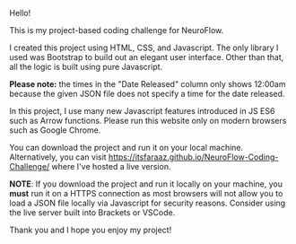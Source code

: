 Hello!

This is my project-based coding challenge for NeuroFlow.

I created this project using HTML, CSS, and Javascript. The only library I used was Bootstrap to build out an elegant user interface. Other than that, all the logic is built using pure Javascript.

**Please note:** the times in the "Date Released" column only shows 12:00am because the given JSON file does not specify a time for the date released.

In this project, I use many new Javascript features introduced in JS ES6 such as Arrow functions. Please run this website only on modern browsers such as Google Chrome.

You can download the project and run it on your local machine. Alternatively, you can visit https://itsfaraaz.github.io/NeuroFlow-Coding-Challenge/ where I've hosted a live version.

**NOTE**: If you download the project and run it locally on your machine, you **must** run it on a HTTPS connection as most browsers will not allow you to load a JSON file locally via Javascript for security reasons. Consider using the live server built into Brackets or VSCode.

Thank you and I hope you enjoy my project!
